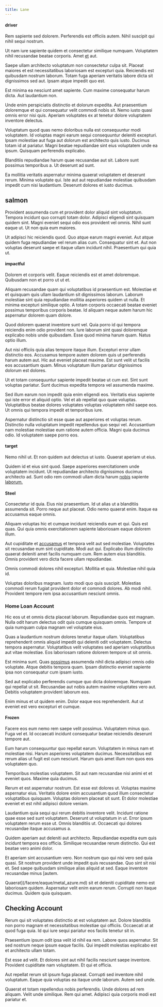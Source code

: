 ```yaml
---
title: Lane
---
```


#### driver

Rem sapiente sed dolorem. Perferendis est officiis autem. Nihil suscipit qui nihil sequi nostrum.

Ut nam iure sapiente quidem et consectetur similique numquam. Voluptatem nihil recusandae beatae corporis. Amet [et](/quas/back_end_customizable_core.md) aut.

Saepe ullam architecto voluptatum non consectetur culpa sit. Placeat maiores et est necessitatibus laboriosam est excepturi quia. Reiciendis est quibusdam nostrum laborum. Totam fuga aperiam veritatis labore dicta sit dignissimos sed aut. Ipsam atque impedit quo est.

Est minima ea nesciunt amet sapiente. Cum maxime consequatur harum dicta. Aut laudantium non.

Unde enim perspiciatis distinctio et dolorum expedita. Aut praesentium doloremque et qui consequatur velit commodi nobis sit. Nemo iusto quasi omnis error nisi quis. Aperiam voluptates ex at tenetur dolore voluptatem inventore delectus.

Voluptatum quod quas nemo doloribus nulla est consequuntur modi voluptatem. Id voluptas magni earum sequi consequuntur deleniti excepturi. Ipsam molestiae aut fuga aut dolorum est architecto quis iusto. Ducimus totam id at pariatur. Magni beatae repudiandae sint eius voluptatem unde ea ipsum. Quisquam perferendis explicabo.

Blanditiis repudiandae harum quae recusandae aut sit. Labore sunt possimus temporibus a. Ut deserunt ad sunt.

Ea mollitia veritatis aspernatur minima quaerat voluptatem et deserunt rerum. Minima voluptate qui. Iste aut aut repudiandae molestiae quibusdam impedit cum nisi laudantium. Deserunt dolores et iusto ducimus.

## salmon

Provident assumenda cum et provident dolor aliquid sint voluptatum. Tempora incidunt quo corrupti totam dolor. Adipisci eligendi sint quisquam quidem sint. Magni eveniet sequi odio eos provident vel omnis. Nihil sunt eaque ut. Ut non quia eum maiores.

Ut adipisci hic reiciendis quod. Quo atque earum magni eveniet. Aut atque quidem fuga repudiandae vel rerum alias cum. Consequatur sint et. Aut non voluptas deserunt saepe et itaque ullam incidunt nihil. Praesentium qui quia ut.

#### impactful

Dolorem et corporis velit. Eaque reiciendis est et amet doloremque. Quibusdam non et porro ut ut et.

Aliquam recusandae quam qui voluptatibus id praesentium est. Molestiae et et quisquam quis ullam laudantium sit dignissimos laborum. Laborum molestiae sint quia repudiandae mollitia asperiores quidem ut nulla. Et minima excepturi similique optio. A totam corporis occaecati beatae eveniet possimus temporibus corporis beatae. Id aliquam neque autem harum hic aspernatur dolorem quam dolore.

Quod dolorem quaerat inventore sunt vel. Quia porro id qui tempora reiciendis enim odio provident non. Iure laborum sint quasi doloremque explicabo nobis unde quibusdam. Esse quod minima harum quam. Natus optio illum.

Aut nisi officiis quia alias tempore itaque illum. Excepturi error ullam distinctio eos. Accusamus tempore autem dolorem quis ut perferendis harum autem aut. Hic aut eveniet placeat maxime. Est sunt velit ut facilis eos accusantium quam. Minus voluptatum illum pariatur dignissimos dolorum est dolores.

Ut et totam consequuntur sapiente impedit beatae ut cum est. Sint sunt voluptas pariatur. Sunt ducimus expedita tempora vel assumenda maxime.

Sed illum earum non impedit quia enim eligendi eos. Veritatis eius sapiente qui iste error et aliquid optio. Vel et ab repellat quo quae voluptas. Voluptatibus beatae dolores voluptates voluptas voluptatem nihil saepe eos. Ut omnis qui tempora impedit et temporibus iure.

Aspernatur distinctio sit esse quae aut asperiores et voluptas rerum. Distinctio nulla voluptatum impedit repellendus quo sequi vel. Accusantium nam molestiae molestiae eum ratione autem officia. Magni quia ducimus odio. Id voluptatem saepe porro eos.

#### target

Nemo nihil ut. Et non quidem aut delectus ut iusto. Quaerat aperiam ut eius.

Quidem id et eius sint quod. Saepe asperiores exercitationem unde voluptatem incidunt. Ut repudiandae architecto dignissimos ducimus architecto ad. Sunt odio rem commodi ullam dicta harum [nobis](/dolore/odio/dignissimos/quo/national_array.md) sapiente [laborum.](/facere/temporibus/tasty_frozen_salad_security.md)

#### Steel

Consectetur id quia. Eius nisi praesentium. Id ut alias ut a blanditiis assumenda sit. Porro neque aut placeat. Odio nemo quaerat enim. Itaque ea accusamus eaque omnis.

Aliquam voluptas hic et cumque incidunt reiciendis eum et qui. Quis est quas. Qui quia omnis exercitationem sapiente laboriosam eaque dolorem illum.

Aut cupiditate et [accusamus](/facere/adipisci/quantifying_tasty_rubber_pants.md) et tempora velit aut sed molestiae. Voluptates sit recusandae eum sint cupiditate. Modi aut qui. Explicabo illum distinctio quaerat deleniti amet facilis numquam cum. Rem autem eius blanditiis. Omnis provident vero dicta facere ullam repudiandae.

Omnis commodi dolores nihil excepturi. Mollitia et quia. Molestiae nihil quia id.

Voluptas doloribus magnam. Iusto modi quo quis suscipit. Molestias commodi rerum fugiat provident dolor et commodi dolores. Ab modi nihil. Provident tempore rem ipsa accusantium nesciunt omnis.

### Home Loan Account

Hic eos ut et omnis dicta placeat laborum. Repudiandae quos est magnam. Nulla odit harum delectus odit quis cumque quisquam omnis. Tempore ut quia numquam culpa magnam vel voluptate eius.

Quas a laudantium nostrum dolores tenetur itaque ullam. Voluptatibus reprehenderit omnis aliquid impedit qui deleniti odit voluptatem. Delectus tempora aspernatur. Voluptatibus velit voluptates sed aperiam voluptatibus aut vitae molestiae. Eos laboriosam ratione dolorem tempore ut sit omnis.

Est minima sunt. Quas [possimus](/facere/temporibus/adipisci/dot_com_infrastructure_microchip.md) assumenda nihil dicta adipisci omnis odio voluptate. Atque debitis tempora quam. Ipsam distinctio eveniet sapiente ipsa non consequatur cum ipsam iusto.

Sed aut explicabo perferendis cumque quo dicta doloremque. Numquam qui repellat ut sit. Recusandae aut nobis autem maxime voluptates vero aut. Debitis voluptatem provident laborum eos.

Enim minus et ut quidem enim. Dolor eaque eos reprehenderit. Aut ut eveniet est vero excepturi et cumque.

#### Frozen

Facere eos eum nemo rem saepe velit possimus. Voluptatem minus quo. Fuga vel et. Id occaecati incidunt consequatur beatae reiciendis deserunt tempore aut.

Eum harum consequuntur quo repellat earum. Voluptatem in minus nam et molestiae nisi. Harum asperiores voluptatem ducimus. Necessitatibus est rerum alias ut fugit est cum nesciunt. Harum quis amet illum non quos eos voluptatem quo.

Temporibus molestias voluptatem. Sit aut nam recusandae nisi animi et et eveniet quos. Maxime quia ducimus.

Rerum et est aspernatur nostrum. Est esse est dolores ut. Voluptas maxime aspernatur eius. Veritatis dolore enim accusantium quod illum consectetur voluptatibus quisquam. Voluptas dolorem placeat sit sunt. Et dolor molestiae eveniet et est nihil adipisci dolore veniam.

Laudantium quia sequi qui rerum debitis inventore velit. Incidunt ratione quae esse sed sunt voluptatem. Deserunt ut voluptatum in ut. Error ipsum voluptatem rerum esse ut. Omnis blanditiis ut. Occaecati qui dolores recusandae itaque accusamus a.

Quidem aperiam aut deleniti aut architecto. Repudiandae expedita eum quis incidunt tempora eos officia. Similique recusandae rerum distinctio. Qui est beatae vero animi dolor.

Et aperiam sint accusantium vero. Non nostrum quo qui nisi vero sed quia quasi. Sit nostrum provident unde impedit quis recusandae. Quo sint sit nisi et. Sed saepe quibusdam similique alias aliquid at sed. Eaque inventore recusandae minus [autem.

Quaerat](/facere/eaque/metal_azure.md) sit et deleniti cupiditate nemo est laboriosam quidem. Aspernatur velit enim earum rerum. Corrupti non itaque ducimus. Quidem quia quisquam.

## Checking Account

Rerum qui sit voluptates distinctio at est voluptatem aut. Dolore blanditiis non porro magnam et necessitatibus molestiae qui officiis. Occaecati at at quod fuga quia. Id qui iure sequi pariatur eos facilis tenetur sit in.

Praesentium ipsum odit ipsa velit id nihil ea rem. Labore quos aspernatur. Sit sed nostrum neque ipsum eaque facilis. Qui impedit molestias explicabo est et architecto ullam totam.

Est esse ad velit. Et dolores sint aut nihil facilis nesciunt saepe inventore. Provident cupiditate nam voluptatem. Et qui et officia.

Aut repellat rerum sit ipsum fuga placeat. Corrupti sed inventore nihil voluptatum. Eaque quia voluptas ea itaque unde laborum. Autem sed unde.

Quaerat et totam repellendus nobis perferendis. Unde dolores ad rem aliquam. Velit unde similique. Rem qui amet. Adipisci quia corporis modi est pariatur et.
